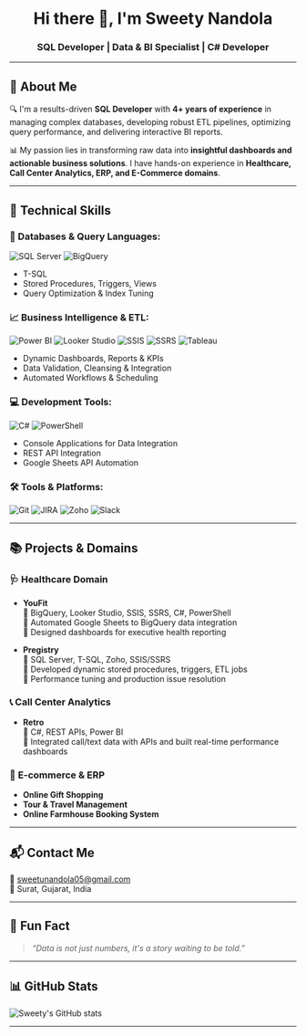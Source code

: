 <h1 align="center">Hi there 👋, I'm Sweety Nandola</h1>
<h3 align="center">SQL Developer | Data & BI Specialist | C# Developer</h3>

---

## 📖 About Me

🔍 I'm a results-driven **SQL Developer** with **4+ years of experience** in managing complex databases, developing robust ETL pipelines, optimizing query performance, and delivering interactive BI reports.

📊 My passion lies in transforming raw data into **insightful dashboards and actionable business solutions**. I have hands-on experience in **Healthcare, Call Center Analytics, ERP, and E-Commerce domains**.

---

## 🚀 Technical Skills

### 💾 Databases & Query Languages:
![SQL Server](https://img.shields.io/badge/MS%20SQL%20Server-CC2927?style=for-the-badge&logo=microsoftsqlserver&logoColor=white)
![BigQuery](https://img.shields.io/badge/Google%20BigQuery-4285F4?style=for-the-badge&logo=googlecloud&logoColor=white)
- T-SQL
- Stored Procedures, Triggers, Views
- Query Optimization & Index Tuning

### 📈 Business Intelligence & ETL:
![Power BI](https://img.shields.io/badge/Power%20BI-F2C811?style=for-the-badge&logo=powerbi&logoColor=black)
![Looker Studio](https://img.shields.io/badge/Looker%20Studio-4285F4?style=for-the-badge&logo=googleanalytics&logoColor=white)
![SSIS](https://img.shields.io/badge/SSIS-003B57?style=for-the-badge&logo=microsoft&logoColor=white)
![SSRS](https://img.shields.io/badge/SSRS-003B57?style=for-the-badge&logo=microsoft&logoColor=white)
![Tableau](https://img.shields.io/badge/Tableau-E97627?style=for-the-badge&logo=tableau&logoColor=white)
- Dynamic Dashboards, Reports & KPIs
- Data Validation, Cleansing & Integration
- Automated Workflows & Scheduling

### 💻 Development Tools:
![C#](https://img.shields.io/badge/C%23-239120?style=for-the-badge&logo=csharp&logoColor=white)
![PowerShell](https://img.shields.io/badge/PowerShell-012456?style=for-the-badge&logo=powershell&logoColor=white)
- Console Applications for Data Integration
- REST API Integration
- Google Sheets API Automation

### 🛠️ Tools & Platforms:
![Git](https://img.shields.io/badge/Git-F05032?style=for-the-badge&logo=git&logoColor=white)
![JIRA](https://img.shields.io/badge/Jira-0052CC?style=for-the-badge&logo=jira&logoColor=white)
![Zoho](https://img.shields.io/badge/Zoho-1A73E8?style=for-the-badge&logo=zoho&logoColor=white)
![Slack](https://img.shields.io/badge/Slack-4A154B?style=for-the-badge&logo=slack&logoColor=white)

---

## 📚 Projects & Domains

### 🩺 **Healthcare Domain**
- **YouFit**  
  🔹 BigQuery, Looker Studio, SSIS, SSRS, C#, PowerShell  
  🔹 Automated Google Sheets to BigQuery data integration  
  🔹 Designed dashboards for executive health reporting  

- **Pregistry**  
  🔹 SQL Server, T-SQL, Zoho, SSIS/SSRS  
  🔹 Developed dynamic stored procedures, triggers, ETL jobs  
  🔹 Performance tuning and production issue resolution  

### 📞 **Call Center Analytics**
- **Retro**  
  🔹 C#, REST APIs, Power BI  
  🔹 Integrated call/text data with APIs and built real-time performance dashboards  

### 🎁 **E-commerce & ERP**
- **Online Gift Shopping**
- **Tour & Travel Management**
- **Online Farmhouse Booking System**

---

## 📬 Contact Me

📧 [sweetunandola05@gmail.com](mailto:sweetunandola05@gmail.com)  
📍 Surat, Gujarat, India  

---

## 📝 Fun Fact

> _“Data is not just numbers, it's a story waiting to be told.”_

---

## 📊 GitHub Stats

![Sweety's GitHub stats](https://github-readme-stats.vercel.app/api?username=SweetyNandola&show_icons=true&theme=radical)

---

